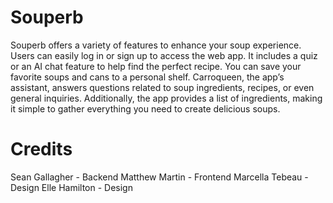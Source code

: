# Souperb

Souperb offers a variety of features to enhance your soup experience. Users can easily log in or sign up to access the web app. It includes a quiz or an AI chat feature to help find the perfect recipe. You can save your favorite soups and cans to a personal shelf. Carroqueen, the app’s assistant, answers questions related to soup ingredients, recipes, or even general inquiries. Additionally, the app provides a list of ingredients, making it simple to gather everything you need to create delicious soups.

# Credits

Sean Gallagher - Backend
Matthew Martin - Frontend
Marcella Tebeau - Design
Elle Hamilton - Design

